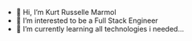 - 👋 Hi, I’m Kurt Russelle Marmol
- 👀 I’m interested to be a Full Stack Engineer
- 🌱 I’m currently learning all technologies i needed...
<!---
- 💞️ I’m looking to collaborate on ...
- 📫 How to reach me ...
--->

<!---
jkrmarmol/jkrmarmol is a ✨ special ✨ repository because its `README.md` (this file) appears on your GitHub profile.
You can click the Preview link to take a look at your changes.
--->
